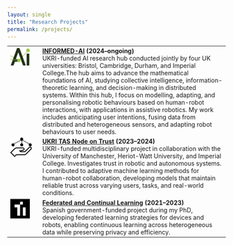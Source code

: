 ```yaml
---
layout: single
title: "Research Projects"
permalink: /projects/
---
```



<table>
<tr>
<td style="width:60px; vertical-align:top;">
<img src="/assets/images/informed_ai_logo.jpeg" alt="INFORMED-AI Logo" style="height:45px;">
</td>
<td>
<strong><a href="http://informed-ai.net">INFORMED-AI</a> (2024–ongoing)</strong><br>
UKRI-funded AI research hub conducted jointly by four UK universities: Bristol, Cambridge, Durham, and Imperial College.The hub aims to advance the mathematical foundations of AI, studying collective intelligence, information-theoretic learning, and decision-making in distributed systems. Within this hub, I focus on modelling, adapting, and personalising robotic behaviours based on human-robot interactions, with applications in assistive robotics. My work includes anticipating user intentions, fusing data from distributed and heterogeneous sensors, and adapting robot behaviours to user needs.
</td>
</tr>

<tr>
<td style="width:60px; vertical-align:top;">
<img src="/assets/images/trust_node_logo.png" alt="Trust Node Logo" style="height:45px;">
</td>
<td>
<strong><a href="https://trust.tas.ac.uk">UKRI TAS Node on Trust</a> (2023–2024)</strong><br>
UKRI-funded multidisciplinary project in collaboration with the University of Manchester, Heriot-Watt University, and Imperial College. Investigates trust in robotic and autonomous systems. I contributed to adaptive machine learning methods for human-robot collaboration, developing models that maintain reliable trust across varying users, tasks, and real-world conditions.
</td>
</tr>

<tr>
<td style="width:60px; vertical-align:top;">
<img src="/assets/images/citiususc_logo.jpeg" alt="Federated Learning Logo" style="height:45px;">
</td>
<td>
<strong><a href="https://citius.gal/research/projects/aprendizaxe-federada-e-continua-a-partir-de-datos-heteroxeneos-en-dispositivos-e-robots/">Federated and Continual Learning</a> (2021–2023)</strong><br>
Spanish government-funded project during my PhD, developing federated learning strategies for devices and robots, enabling continuous learning across heterogeneous data while preserving privacy and efficiency.
</td>
</tr>
</table>